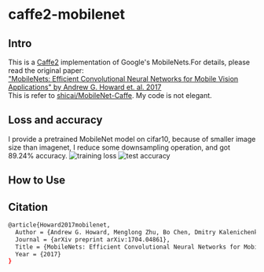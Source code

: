# caffe2-mobilenet
## Intro
This is a [Caffe2](https://github.com/caffe2/caffe2) implementation of Google's MobileNets.For details, please read the original paper:  
["MobileNets: Efficient Convolutional Neural Networks for Mobile Vision Applications" by Andrew G. Howard et. al. 2017](https://arxiv.org/pdf/1704.04861.pdf)  
This is refer to [shicai/MobileNet-Caffe](https://github.com/shicai/MobileNet-Caffe). My code is not elegant.

## Loss and accuracy
I provide a pretrained MobileNet model on cifar10, because of smaller image size than imagenet, I reduce some downsampling operation, and got 89.24% accuracy.
![training loss](https://github.com/camel007/caffe2-mobilenet/blob/master/png/loss.png) ![test accuracy](https://github.com/camel007/caffe2-mobilenet/blob/master/png/accuracy.png)
## How to Use

## Citation
```bash
@article{Howard2017mobilenet,
  Author = {Andrew G. Howard, Menglong Zhu, Bo Chen, Dmitry Kalenichenko, Weijun Wang, Tobias Weyand, Marco Andreetto, Hartwig Adam},
  Journal = {arXiv preprint arXiv:1704.04861},
  Title = {MobileNets: Efficient Convolutional Neural Networks for Mobile Vision},
  Year = {2017}
}
```
